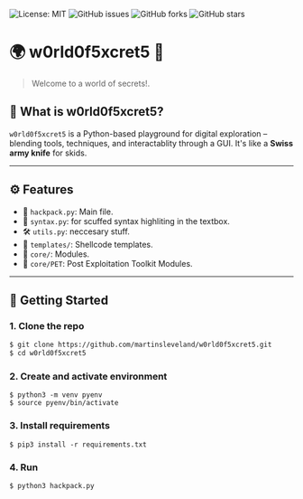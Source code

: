 ![License: MIT](https://img.shields.io/badge/License-MIT-yellow.svg)
![GitHub issues](https://img.shields.io/github/issues/martinsleveland/w0rld0f5xcret5)
![GitHub forks](https://img.shields.io/github/forks/martinsleveland/w0rld0f5xcret5)
![GitHub stars](https://img.shields.io/github/stars/martinsleveland/w0rld0f5xcret5)


# 🌍 w0rld0f5xcret5 🔐

> Welcome to a world of secrets!.  

## 🧠 What is w0rld0f5xcret5?

`w0rld0f5xcret5` is a Python-based playground for digital exploration – blending tools, techniques, and interactablity through a GUI. It's like a **Swiss army knife** for skids.

---

## ⚙️ Features

- 🧰 `hackpack.py`: Main file.
- 🧙 `syntax.py`: for scuffed syntax highliting in the textbox.
- 🛠️ `utils.py`: neccesary stuff.
- 📁 `templates/`: Shellcode templates.
- 📁 `core/`: Modules.
- 📁 `core/PET`: Post Exploitation Toolkit Modules.


---

## 🚀 Getting Started

### 1. Clone the repo

```bash
$ git clone https://github.com/martinsleveland/w0rld0f5xcret5.git
$ cd w0rld0f5xcret5
```
### 2. Create and activate environment

```
$ python3 -m venv pyenv
$ source pyenv/bin/activate
```
### 3. Install requirements

```
$ pip3 install -r requirements.txt
```
### 4. Run

```
$ python3 hackpack.py
```
